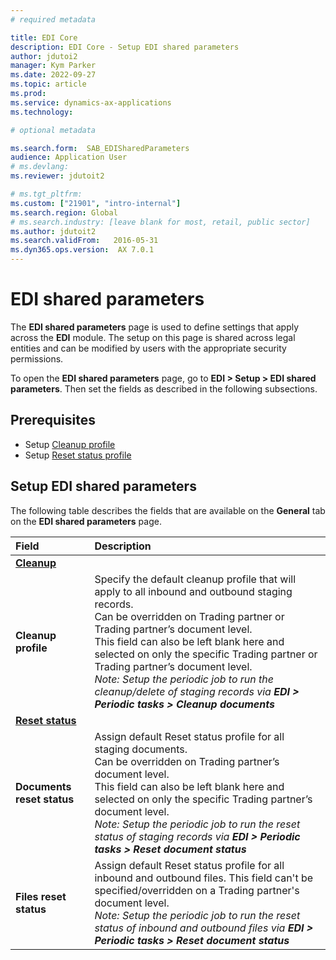 ```yaml
---
# required metadata

title: EDI Core
description: EDI Core - Setup EDI shared parameters
author: jdutoi2
manager: Kym Parker
ms.date: 2022-09-27
ms.topic: article
ms.prod: 
ms.service: dynamics-ax-applications
ms.technology: 

# optional metadata

ms.search.form:  SAB_EDISharedParameters
audience: Application User
# ms.devlang: 
ms.reviewer: jdutoit2

# ms.tgt_pltfrm: 
ms.custom: ["21901", "intro-internal"]
ms.search.region: Global
# ms.search.industry: [leave blank for most, retail, public sector]
ms.author: jdutoit2
ms.search.validFrom:   2016-05-31
ms.dyn365.ops.version:  AX 7.0.1
---
```


# EDI shared parameters
The **EDI shared parameters** page is used to define settings that apply across the **EDI** module. The setup on this page is shared across legal entities and can be modified by users with the appropriate security permissions.

To open the **EDI shared parameters** page, go to **EDI > Setup > EDI shared parameters**. Then set the fields as described in the following subsections.

## Prerequisites ##
* Setup [Cleanup profile](Cleanup-profile.md)
* Setup [Reset status profile](Reset-status.md#setup-reset-status-profile)

## Setup EDI shared parameters
The following table describes the fields that are available on the **General** tab on the **EDI shared parameters** page.

**Field** 	                      | **Description**
:-------------------------------- |:-------------------------------------
<ins>**Cleanup**</ins>            |
**Cleanup profile**	              | Specify the default cleanup profile that will apply to all inbound and outbound staging records. <br> Can be overridden on Trading partner or Trading partner’s document level. <br> This field can also be left blank here and selected on only the specific Trading partner or Trading partner’s document level. <br> _Note: Setup the periodic job to run the cleanup/delete of staging records via **EDI > Periodic tasks > Cleanup documents**_
<ins>**Reset status**</ins>       | 
**Documents reset status**        |	Assign default Reset status profile for all staging documents. <br> Can be overridden on Trading partner’s document level. <br> This field can also be left blank here and selected on only the specific Trading partner’s document level. <br> _Note: Setup the periodic job to run the reset status of staging records via **EDI > Periodic tasks > Reset document status**_
**Files reset status**            |	Assign default Reset status profile for all inbound and outbound files. This field can't be specified/overridden on a Trading partner's document level. <br> _Note: Setup the periodic job to run the reset status of inbound and outbound files via **EDI > Periodic tasks > Reset document status**_

